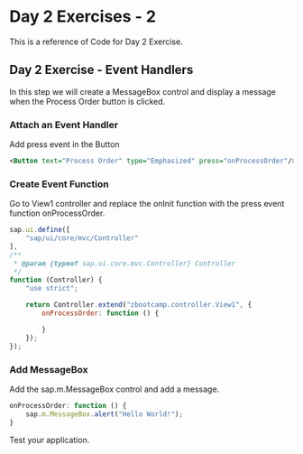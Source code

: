 # Day 2 Exercises - 2
This is a reference of Code for Day 2 Exercise.

## Day 2 Exercise - Event Handlers
In this step we will create a MessageBox control and display a message when the Process Order button is clicked. 

### Attach an Event Handler
Add press event in the Button
```xml
<Button text="Process Order" type="Emphasized" press="onProcessOrder"/>
```

### Create Event Function
Go to View1 controller and replace the onInit function with the press event function onProcessOrder.
```js
sap.ui.define([
    "sap/ui/core/mvc/Controller"
],
/**
 * @param {typeof sap.ui.core.mvc.Controller} Controller
 */
function (Controller) {
    "use strict";

    return Controller.extend("zbootcamp.controller.View1", {
        onProcessOrder: function () {

        }
    });
});
```

### Add MessageBox
Add the sap.m.MessageBox control and add a message. 
```js
onProcessOrder: function () {
    sap.m.MessageBox.alert("Hello World!");
}
```

Test your application.
